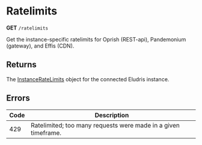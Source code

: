 # Ratelimits

<span class=requestmethod><b>GET</b></span> `/ratelimits`

<!-- perhaps replace those with links? -->

Get the instance-specific ratelimits for Oprish (REST-api), Pandemonium (gateway), and Effis (CDN).


## Returns

The [InstanceRateLimits](../models/ratelimits.md) object for the connected Eludris instance.


## Errors

| Code | Description                                                    |
|------|----------------------------------------------------------------|
| 429  | Ratelimited; too many requests were made in a given timeframe. |